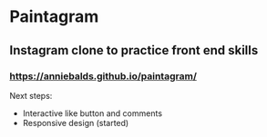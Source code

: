 # Paintagram
## Instagram clone to practice front end skills
### https://anniebalds.github.io/paintagram/

Next steps:

<ul>
  <li>Interactive like button and comments</li>
  <li>Responsive design (started)</li>
</ul>

